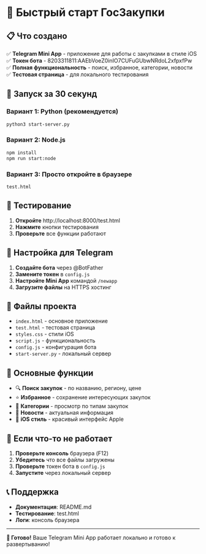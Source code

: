 # 🚀 Быстрый старт ГосЗакупки

## 📋 Что создано

✅ **Telegram Mini App** - приложение для работы с закупками в стиле iOS  
✅ **Токен бота** - 8203311811:AAEbVoeZ0inIO7CUFuGUbwNRdoL2xfpxfPw  
✅ **Полная функциональность** - поиск, избранное, категории, новости  
✅ **Тестовая страница** - для локального тестирования  

## 🚀 Запуск за 30 секунд

### Вариант 1: Python (рекомендуется)
```bash
python3 start-server.py
```

### Вариант 2: Node.js
```bash
npm install
npm run start:node
```

### Вариант 3: Просто откройте в браузере
```
test.html
```

## 📱 Тестирование

1. **Откройте** http://localhost:8000/test.html
2. **Нажмите** кнопки тестирования
3. **Проверьте** все функции работают

## 🔧 Настройка для Telegram

1. **Создайте бота** через @BotFather
2. **Замените токен** в `config.js`
3. **Настройте Mini App** командой `/newapp`
4. **Загрузите файлы** на HTTPS хостинг

## 📁 Файлы проекта

- `index.html` - основное приложение
- `test.html` - тестовая страница  
- `styles.css` - стили iOS
- `script.js` - функциональность
- `config.js` - конфигурация бота
- `start-server.py` - локальный сервер

## 🎯 Основные функции

- 🔍 **Поиск закупок** - по названию, региону, цене
- ⭐ **Избранное** - сохранение интересующих закупок
- 📁 **Категории** - просмотр по типам закупок
- 📰 **Новости** - актуальная информация
- 📱 **iOS стиль** - красивый интерфейс Apple

## 🚨 Если что-то не работает

1. **Проверьте консоль** браузера (F12)
2. **Убедитесь** что все файлы загружены
3. **Проверьте** токен бота в `config.js`
4. **Запустите** через локальный сервер

## 📞 Поддержка

- **Документация**: README.md
- **Тестирование**: test.html
- **Логи**: консоль браузера

---

**🎉 Готово!** Ваше Telegram Mini App работает локально и готово к развертыванию!
